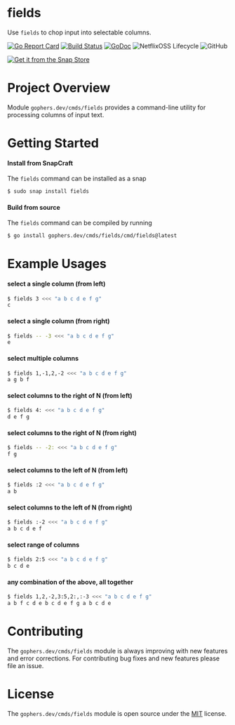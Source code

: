 fields
======

Use `fields` to chop input into selectable columns.

[![Go Report Card](https://goreportcard.com/badge/gophers.dev/cmds/fields)](https://goreportcard.com/report/gophers.dev/cmds/fields)
[![Build Status](https://travis-ci.org/shoenig/fields.svg?branch=master)](https://travis-ci.org/shoenig/fields)
[![GoDoc](https://godoc.org/gophers.dev/cmds/fields?status.svg)](https://godoc.org/gophers.dev/cmds/fields)
![NetflixOSS Lifecycle](https://img.shields.io/osslifecycle/shoenig/fields.svg)
![GitHub](https://img.shields.io/github/license/shoenig/fields.svg)

[![Get it from the Snap Store](https://snapcraft.io/static/images/badges/en/snap-store-white.svg)](https://snapcraft.io/fields)

# Project Overview

Module `gophers.dev/cmds/fields` provides a command-line utility for processing
columns of input text.

# Getting Started

#### Install from SnapCraft

The `fields` command can be installed as a snap
```bash
$ sudo snap install fields
```

#### Build from source

The `fields` command can be compiled by running
```bash
$ go install gophers.dev/cmds/fields/cmd/fields@latest
```

# Example Usages

#### select a single column (from left)
```bash
$ fields 3 <<< "a b c d e f g"
c
```

#### select a single column (from right)
```bash
$ fields -- -3 <<< "a b c d e f g"
e
```

#### select multiple columns
```bash
$ fields 1,-1,2,-2 <<< "a b c d e f g"
a g b f
```

#### select columns to the right of N (from left)
```bash
$ fields 4: <<< "a b c d e f g"
d e f g
```

#### select columns to the right of N (from right)
```bash
$ fields -- -2: <<< "a b c d e f g"
f g
```

#### select columns to the left of N (from left)
```bash
$ fields :2 <<< "a b c d e f g"
a b
```

#### select columns to the left of N (from right)
```bash
$ fields :-2 <<< "a b c d e f g"
a b c d e f
```

#### select range of columns
```bash
$ fields 2:5 <<< "a b c d e f g"
b c d e
```

#### any combination of the above, all together
```bash
$ fields 1,2,-2,3:5,2:,:-3 <<< "a b c d e f g"
a b f c d e b c d e f g a b c d e
```

# Contributing

The `gophers.dev/cmds/fields` module is always improving with new features
and error corrections. For contributing bug fixes and new features please file an issue.

# License

The `gophers.dev/cmds/fields` module is open source under the [MIT](LICENSE) license.
